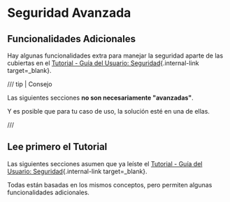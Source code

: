 # Seguridad Avanzada

## Funcionalidades Adicionales

Hay algunas funcionalidades extra para manejar la seguridad aparte de las cubiertas en el [Tutorial - Guía del Usuario: Seguridad](../../tutorial/security/index.md){.internal-link target=_blank}.

/// tip | Consejo

Las siguientes secciones **no son necesariamente "avanzadas"**.

Y es posible que para tu caso de uso, la solución esté en una de ellas.

///

## Lee primero el Tutorial

Las siguientes secciones asumen que ya leíste el [Tutorial - Guía del Usuario: Seguridad](../../tutorial/security/index.md){.internal-link target=_blank}.

Todas están basadas en los mismos conceptos, pero permiten algunas funcionalidades adicionales.

